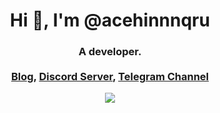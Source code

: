 <div align="center">
  <h1 align="center">Hi 👋, I'm @acehinnnqru</h1>
  <h3 align="center">A developer.<br/><br/>
    <a href="https://acehinnnqru.github.io">Blog<a/>, 
    <a href="https://discord.com/channels/1034496586417438830/1046271402661122079">Discord Server<a/>, 
    <a href="https://t.me/struggletobebetter">Telegram Channel<a/>
  </h3>

  <picture>
  <source 
    srcset="https://github-readme-stats-sigma-five.vercel.app/api?username=acehinnnqru&show_icons=true&theme=dark&count_private=true"
    media="(prefers-color-scheme: dark)"
  />
  <source
    srcset="https://github-readme-stats-sigma-five.vercel.app/api?username=acehinnnqru&show_icons=true&theme=light&count_private=true"
    media="(prefers-color-scheme: light), (prefers-color-scheme: no-preference)"
  />
  <img src="https://github-readme-stats-sigma-five.vercel.app/api?username=acehinnnqru&show_icons=true&count_private=true" />
  </picture>
</div>
